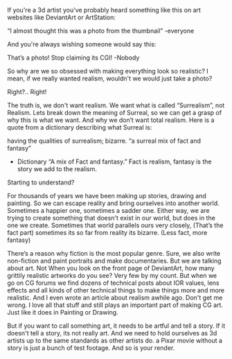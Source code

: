 If you're a 3d artist you've probably heard something like this on art websites like DeviantArt or ArtStation:

“I almost thought this was a photo from the thumbnail”
-everyone

And you're always wishing someone would say this:

That’s a photo! Stop claiming its CGI!
-Nobody

So why are we so obsessed with making everything look so realistic? I mean, if we really wanted realism, wouldn't we would just take a photo?

Right?.. Right!

The truth is, we don't want realism. We want what is called “Surrealism”, not Realism. Lets break down the meaning of Surreal, so we can get a grasp of why this is what we want. And why we don’t want total realism. Here is a quote from a dictionary describing what Surreal is:

having the qualities of surrealism; bizarre.
“a surreal mix of fact and fantasy”
- Dictionary
“A mix of Fact and fantasy.” Fact is realism, fantasy is the story we add to the realism.

Starting to understand?

For thousands of years we have been making up stories, drawing and painting. So we can escape reality and bring ourselves into another world. Sometimes a happier one, sometimes a sadder one. Either way, we are trying to create something that doesn't exist in our world, but does in the one we create. Sometimes that world parallels ours very closely, (That’s the fact part) sometimes its so far from reality its bizarre. (Less fact, more fantasy)

There’s a reason why fiction is the most popular genre. Sure, we also write non-fiction and paint portraits and make documentaries. But we are talking about art. Not When you look on the front page of DeviantArt, how many grittily realistic artworks do you see? Very few by my count. But when we go on CG forums we find dozens of technical posts about IOR values, lens effects and all kinds of other technical things to make things more and more realistic. And I even wrote an article about realism awhile ago. Don't get me wrong. I love all that stuff and still plays an important part of making CG art. Just like it does in Painting or Drawing.

But if you want to call something art, it needs to be artful and tell a story. If it doesn't tell a story, its not really art. And we need to hold ourselves as 3d artists up to the same standards as other artists do. a Pixar movie without a story is just a bunch of test footage. And so is your render.
